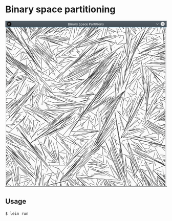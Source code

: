 # Binary space partitioning

![Quil output](doc/img/bad-input2000.png)

## Usage

```
$ lein run
```
